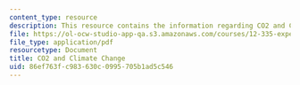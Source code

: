 ```yaml
---
content_type: resource
description: This resource contains the information regarding CO2 and Climate Change.
file: https://ol-ocw-studio-app-qa.s3.amazonaws.com/courses/12-335-experimental-atmospheric-chemistry-fall-2014/86ef763fc983630c0995705b1ad5c546_MIT12_335F14_Lecture2.pdf
file_type: application/pdf
resourcetype: Document
title: CO2 and Climate Change
uid: 86ef763f-c983-630c-0995-705b1ad5c546
---
```

